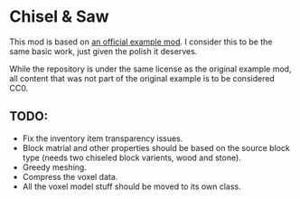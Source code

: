 
Chisel & Saw
========================================================================================================================

This mod is based on [an official example mod](https://github.com/anegostudios/vschiselmodsample). I consider this to be
the same basic work, just given the polish it deserves.

While the repository is under the same license as the original example mod, all content that was not part of the original
example is to be considered CC0.


TODO:
-------------------------------------------------------------------------------------------------------------------------

* Fix the inventory item transparency issues.
* Block matrial and other properties should be based on the source block type (needs two chiseled block varients, wood and stone).
* Greedy meshing.
* Compress the voxel data.
* All the voxel model stuff should be moved to its own class.
